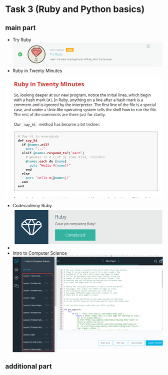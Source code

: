 # Task 3 (Ruby and Python basics)
## main part
- Try Ruby
![Try Ruby](TryRuby_finished.png)
- Ruby in Twenty Minutes

![Ruby in 20](Ruby_in_20_minutes.png)
- Codecademy Ruby
- ![Codecademy Ruby](codecademy_ruby_finished.png)
- Intro to Computer Science
![udacity.com cs101](udacity.comCS101_part1.png)


## additional part
